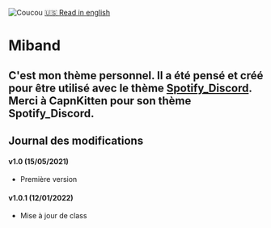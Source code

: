 ![Coucou](https://i.imgur.com/J5Oiatj.gif)
[🇺🇸 Read in english](https://github.com/LEMIBANDDEXARI/lemibanddexari.github.io/tree/main/BetterDiscord/Miband)
# Miband
C'est mon thème personnel. Il a été pensé et créé pour être utilisé avec le thème [Spotify_Discord](https://betterdiscord.app/theme/Spotify%20Discord).
Merci à CapnKitten pour son thème Spotify_Discord.
---
## Journal des modifications

#### v1.0 (15/05/2021)
* Première version

#### v1.0.1 (12/01/2022)
* Mise à jour de class
